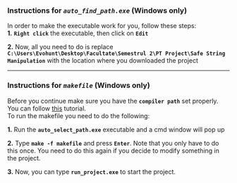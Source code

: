 ### Instructions for *`auto_find_path.exe`* (Windows only)  


In order to make the executable work for you, follow these steps:  
__1.__ __`Right click`__ the executable, then click on __`Edit`__  
  
__2.__ Now, all you need to do is replace __`C:\Users\Evohunt\Desktop\Facultate\Semestrul 2\PT Project\Safe String Manipulation`__ with the location where you downloaded the project  
  
---
  
### Instructions for *`makefile`* (Windows only)  
  

Before you continue make sure you have the __`compiler path`__ set properly. You can follow [this](https://www.youtube.com/watch?v=8Ib7nwc33uA) tutorial.  
To run the makefile you need to do the following:  

__1.__ Run the __`auto_select_path.exe`__ executable and a cmd window will pop up  
  
__2.__ Type __`make -f makefile`__ and press __`Enter`__. Note that you only have to do this once. You need to do this again if you decide to modify something in the project.  
  
__3.__ Now, you can type __`run_project.exe`__ to start the project. 

